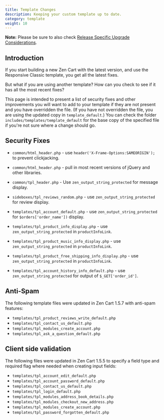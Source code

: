 ```yaml
---
title: Template Changes 
description: Keeping your custom template up to date.
category: template 
weight: 10 
---
```


**Note:** Please be sure to also check [Release Specific Upgrade Considerations](/user/upgrading/release_specific_upgrade_considerations/).

## Introduction 

If you start building a new Zen Cart with the latest version, and use
the Responsive Classic template, you get all the latest fixes. 

But what if you are using another template?  How can you check to see if it
has all the most recent fixes? 

This page is intended to present a list of security fixes and other improvements you will want 
to add to your template if they are not present and you have overridden the file. (If you have not overridden the file, you are using the updated copy
in `template_default`.)  You can check 
the folder `includes/templates/template_default` for the base copy of 
the specified file if you're not sure where a change should go. 

## Security Fixes 
* `common/html_header.php` - use `header('X-Frame-Options:SAMEORIGIN');` to prevent clickjacking.

* `common/html_header.php` - pull in most recent versions of jQuery and other libraries.

* `common/tpl_header.php` - Use `zen_output_string_protected` for message display. 

* `sideboxes/tpl_reviews_random.php` - use `zen_output_string_protected` for review display. 

* `templates/tpl_account_default.php` - use `zen_output_string_protected` for `$orders['order_name'])` display. 

* `templates/tpl_product_info_display.php` - use `zen_output_string_protected` in `productInfoLink`. 

* `templates/tpl_product_music_info_display.php` - use `zen_output_string_protected` in `productInfoLink`. 

* `templates/tpl_product_free_shipping_info_display.php` - use `zen_output_string_protected` in `productInfoLink`. 

* `templates/tpl_account_history_info_default.php` - use `zen_output_string_protected` for output of `$_GET['order_id']`. 

## Anti-Spam 

The following template files were updated in Zen Cart 1.5.7 with anti-spam features: 

* `templates/tpl_product_reviews_write_default.php`
* `templates/tpl_contact_us_default.php`
* `templates/tpl_modules_create_account.php`
* `templates/tpl_ask_a_question_default.php`

## Client side validation 

The following files were updated in Zen Cart 1.5.5 to specify a field type and required flag where needed when creating input fields:

* `templates/tpl_account_edit_default.php`
* `templates/tpl_account_password_default.php`
* `templates/tpl_contact_us_default.php`
* `templates/tpl_login_default.php`
* `templates/tpl_modules_address_book_details.php`
* `templates/tpl_modules_checkout_new_address.php`
* `templates/tpl_modules_create_account.php`
* `templates/tpl_password_forgotten_default.php`

